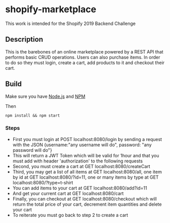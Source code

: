 # shopify-marketplace
This work is intended for the Shopify 2019 Backend Challenge

## Description
This is the barebones of an online marketplace powered by a REST API that performs basic CRUD operations.
Users can also purchase items. In order to do so they must login, create a cart, add products to it and checkout their cart.

## Build
Make sure you have [Node.js](https://nodejs.org) and [NPM](https://npmjs.com)

Then
```
npm install && npm start
```

### Steps
* First you must login at  POST localhost:8080/login by sending a request with the JSON {username:"any username will do", password: "any password will do"}
* This will return a JWT Token which will be valid for 1hour and that you must add with header 'authorization' to the following requests
* Second, you must create a cart at GET localhost:8080/createCart
* Third, you may get a list of all items at GET localhost:8080/all, one item by id at GET localhost:8080/?id=11, one or many items by type at GET localhost:8080/?type=t-shirt
* You can add items to your cart at GET localhost:8080/add?id=11
* And get your current cart at GET localhost:8080/cart
* Finally, you can checkout at GET localhost:8080/checkout which will return the total price of your cart, decrement item quantities and delete your cart
* To reiterate you must go back to step 2 to create a cart